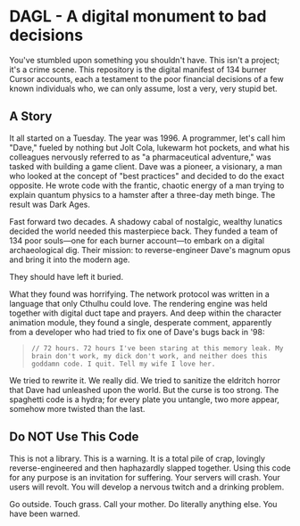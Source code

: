 # DAGL - A digital monument to bad decisions

You've stumbled upon something you shouldn't have. This isn't a project; it's a crime scene. This repository is the digital manifest of 134 burner Cursor accounts, each a testament to the poor financial decisions of a few known individuals who, we can only assume, lost a very, very stupid bet.

## A Story

It all started on a Tuesday. The year was 1996. A programmer, let's call him "Dave," fueled by nothing but Jolt Cola, lukewarm hot pockets, and what his colleagues nervously referred to as "a pharmaceutical adventure," was tasked with building a game client. Dave was a pioneer, a visionary, a man who looked at the concept of "best practices" and decided to do the exact opposite. He wrote code with the frantic, chaotic energy of a man trying to explain quantum physics to a hamster after a three-day meth binge. The result was Dark Ages.

Fast forward two decades. A shadowy cabal of nostalgic, wealthy lunatics decided the world needed this masterpiece back. They funded a team of 134 poor souls—one for each burner account—to embark on a digital archaeological dig. Their mission: to reverse-engineer Dave's magnum opus and bring it into the modern age.

They should have left it buried.

What they found was horrifying. The network protocol was written in a language that only Cthulhu could love. The rendering engine was held together with digital duct tape and prayers. And deep within the character animation module, they found a single, desperate comment, apparently from a developer who had tried to fix one of Dave's bugs back in '98:

> `// 72 hours. 72 hours I've been staring at this memory leak. My brain don't work, my dick don't work, and neither does this goddamn code. I quit. Tell my wife I love her.`

We tried to rewrite it. We really did. We tried to sanitize the eldritch horror that Dave had unleashed upon the world. But the curse is too strong. The spaghetti code is a hydra; for every plate you untangle, two more appear, somehow more twisted than the last.

## Do NOT Use This Code

This is not a library. This is a warning. It is a total pile of crap, lovingly reverse-engineered and then haphazardly slapped together. Using this code for any purpose is an invitation for suffering. Your servers will crash. Your users will revolt. You will develop a nervous twitch and a drinking problem.

Go outside. Touch grass. Call your mother. Do literally anything else. You have been warned.
